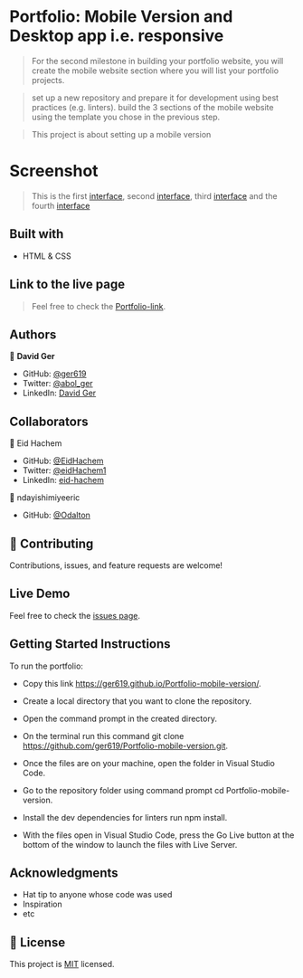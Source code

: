 # Portfolio: Mobile Version and Desktop app i.e. responsive

> For the second milestone in building your portfolio website, 
> you will create the mobile website section where you will list your portfolio projects.

> set up a new repository and prepare it for development using best practices (e.g. linters). 
> build the 3 sections of the mobile website using the template you chose in the previous step. 

> This project is about setting up a mobile version

# Screenshot
 > This is the first [interface](./images/Screenshot.png), second [interface](./images/Screenshot2.png), third [interface](./images/Screenshot3.png) and the fourth [interface](./images/Screenshot4.png)


## Built with
- HTML & CSS

## Link to the live page ##

> Feel free to check the [Portfolio-link](https://ger619.github.io/Portfolio-mobile-version/).


## Authors

👤 **David Ger**

- GitHub: [@ger619](https://github.com/ger619)
- Twitter: [@abol_ger](https://twitter.com/ger_abol)
- LinkedIn: [David Ger](https://www.linkedin.com/in/david-ger-426b4576/)

## Collaborators

👤 Eid Hachem

- GitHub: [@EidHachem](https://github.com/EidHachem)
- Twitter: [@eidHachem1](https://twitter.com/eidHachem1)
- LinkedIn: [eid-hachem](https://linkedin.com/in/eid-hachem)

👤 ndayishimiyeeric

- GitHub: [@Odalton](https://github.com/ndayishimiyeeric)

## 🤝 Contributing

Contributions, issues, and feature requests are welcome!


## Live Demo
Feel free to check the [issues page](https://ger619.github.io/Portfolio-mobile-version/).


## Getting Started Instructions
To run the portfolio:

- Copy this link https://ger619.github.io/Portfolio-mobile-version/.

- Create a local directory that you want to clone the repository.

- Open the command prompt in the created directory.

- On the terminal run this command git clone https://github.com/ger619/Portfolio-mobile-version.git.

- Once the files are on your machine, open the folder in Visual Studio Code.

- Go to the repository folder using command prompt cd Portfolio-mobile-version.
 
- Install the dev dependencies for linters run npm install.

- With the files open in Visual Studio Code, press the Go Live button at the bottom of the window to launch the files with Live Server.


## Acknowledgments

- Hat tip to anyone whose code was used
- Inspiration
- etc

## 📝 License

This project is [MIT](./MIT.md) licensed.
